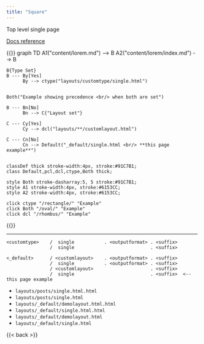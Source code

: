 ```yaml
---
title: "Square"
---
```


Top level single page


[Docs reference](https://gohugo.io/templates/lookup-order/#examples-layout-lookup-for-regular-pages)

{{<mermaid>}}
graph TD
    A1("content/lorem.md") --> B
    A2("content/lorem/index.md") --> B
    
    B{Type Set}
    B --- By[Yes]
          By --> ctype("layouts/customtype/single.html")
    

    Both("Example showing precedence <br/> when both are set")

    B --- Bn[No]
          Bn --> C{"Layout set"}

    C --- Cy[Yes]
          Cy --> dcl("layouts/**/customlayout.html")

    C --- Cn[No]
          Cn --> Default("_default/single.html <br/> **this page example**")
    

    classDef thick stroke-width:4px, stroke:#91C7B1;
    class Default,pcl,dcl,ctype,Both thick;

    style Both stroke-dasharray:5, 5 stroke:#91C7B1;
    style A1 stroke-width:4px, stroke:#6153CC;
    style A2 stroke-width:4px, stroke:#6153CC;

    click ctype "/rectangle/" "Example"
    click Both "/oval/" "Example"
    click dcl "/rhombus/" "Example"

{{</mermaid>}}

---

```
<customtype>    /  single           . <outputformat> . <suffix>
                /  single                            . <suffix>
                  
<_default>      / <customlayout>    . <outputformat> . <suffix>
                /  single           . <outputformat> . <suffix>
                / <customlayout>                     . <suffix>
                /  single                            . <suffix>  <-- this page example
```

- `layouts/posts/single.html.html `
- `layouts/posts/single.html`
- `layouts/_default/demolayout.html.html`
- `layouts/_default/single.html.html`
- `layouts/_default/demolayout.html`
- `layouts/_default/single.html`



{{< back >}}
